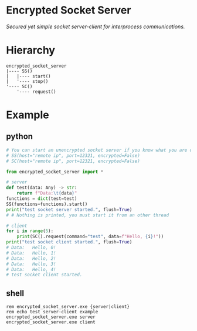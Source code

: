 # Encrypted Socket Server

<i>Secured yet simple socket server-client for interprocess communications.</i>

# Hierarchy

```
encrypted_socket_server
|---- SS()
|   |---- start()
|   '---- stop()
'---- SC()
    '---- request()
```

# Example

## python
```python
# You can start an unencrypted socket server if you know what you are doing
# SS(host="remote ip", port=12321, encrypted=False)
# SC(host="remote ip", port=12321, encrypted=False)

from encrypted_socket_server import *

# server
def test(data: Any) -> str:
    return f"Data:\t{data}"
functions = dict(test=test)
SS(functions=functions).start()
print("test socket server started.", flush=True)
# # Nothing is printed, you must start it from an other thread

# client
for i in range(5):
    print(SC().request(command="test", data=f"Hello, {i}!"))
print("test socket client started.", flush=True)
# Data:   Hello, 0!
# Data:   Hello, 1!
# Data:   Hello, 2!
# Data:   Hello, 3!
# Data:   Hello, 4!
# test socket client started.
```

## shell
```shell script
rem encrypted_socket_server.exe {server|client}
rem echo test server-client example
encrypted_socket_server.exe server
encrypted_socket_server.exe client
```
